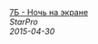 <!--2023-12-31 12:00:10-->
<div class="yb">
  <a class="nodecor" href="/posts.html?russkij_rok/7b_-_noch_na_ekrane">
    <img class="preview" data-videoid="TM_HiBU0Tto" src="https://i.ytimg.com/vi/TM_HiBU0Tto/hqdefault.jpg" align="middle" alt="">
  </a>
  <div class="inlbl text">
    <a class="nodecor" href="/posts.html?russkij_rok/7b_-_noch_na_ekrane">7Б - Ночь на экране</a><br>
    <i class="smaller2">StarPro</i><br>
    <i class="smaller3">2015-04-30</i>
  </div>
</div>
